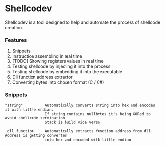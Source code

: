 # Shellcodev
Shellcodev is a tool designed to help and automate the process of shellcode creation.

### Features
  1. Snippets
  2. Instruction assembling in real time
  3. [TODO] Showing registers values in real time
  4. Testing shellcode by injecting it into the process
  5. Testing shellcode by embedding it into the executable
  6. Dll function address extractor
  7. Converting bytes into chosen format (C / C#)

### Snippets
```
"string"          Automatically converts string into hex and encodes it with little endian. 
                  If string contains nullbytes it's being XORed to avoid shellcode termination. 
                  Stack is build vice versa
                  
.dll.function     Automatically extracts function address from dll. Address is getting converted 
                  into hex and encoded with little endian         
```
